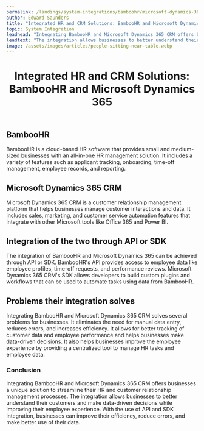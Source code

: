 ```yaml
---
permalink: /landings/system-integrations/bamboohr/microsoft-dynamics-365-crm
author: Edward Saunders
title: "Integrated HR and CRM Solutions: BambooHR and Microsoft Dynamics 365"
topic: System Integration
leadhead: "Integrating BambooHR and Microsoft Dynamics 365 CRM offers businesses a unique solution to streamline their HR and customer relationship management processes"
leadtext: "The integration allows businesses to better understand their customers and make data-driven decisions while improving their employee experience. With the use of API and SDK integration, businesses can improve their efficiency, reduce errors, and make better use of their data."
image: /assets/images/articles/people-sitting-near-table.webp
---
```

<div class="arttext">	<header>
		<h1>Integrated HR and CRM Solutions: BambooHR and Microsoft Dynamics 365</h1>
	</header>
	<main>
		<section>
			<h2>BambooHR</h2>
			<p>BambooHR is a cloud-based HR software that provides small and medium-sized businesses with an all-in-one HR management solution. It includes a variety of features such as applicant tracking, onboarding, time-off management, employee records, and reporting.</p>
		</section>
		<section>
			<h2>Microsoft Dynamics 365 CRM</h2>
			<p>Microsoft Dynamics 365 CRM is a customer relationship management platform that helps businesses manage customer interactions and data. It includes sales, marketing, and customer service automation features that integrate with other Microsoft tools like Office 365 and Power BI.</p>
		</section>
		<section>
			<h2>Integration of the two through API or SDK</h2>
			<p>The integration of BambooHR and Microsoft Dynamics 365 can be achieved through API or SDK. BambooHR's API provides access to employee data like employee profiles, time-off requests, and performance reviews. Microsoft Dynamics 365 CRM's SDK allows developers to build custom plugins and workflows that can be used to automate tasks using data from BambooHR.</p>
		</section>
		<section>
			<h2>Problems their integration solves</h2>
			<p>Integrating BambooHR and Microsoft Dynamics 365 CRM solves several problems for businesses. It eliminates the need for manual data entry, reduces errors, and increases efficiency. It allows for better tracking of customer data and employee performance and helps businesses make data-driven decisions. It also helps businesses improve the employee experience by providing a centralized tool to manage HR tasks and employee data.</p>
		</section>
	</main>
	<footer>
		<h3>Conclusion</h3>
		<p>Integrating BambooHR and Microsoft Dynamics 365 CRM offers businesses a unique solution to streamline their HR and customer relationship management processes. The integration allows businesses to better understand their customers and make data-driven decisions while improving their employee experience. With the use of API and SDK integration, businesses can improve their efficiency, reduce errors, and make better use of their data.</p>
	</footer>
</div>
